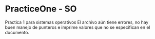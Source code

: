 # PracticeOne - SO

Practica 1 para sistemas operativos 
El archivo aún tiene errores, no hay buen manejo de punteros e imprime valores
que no se especifican en el documento.
